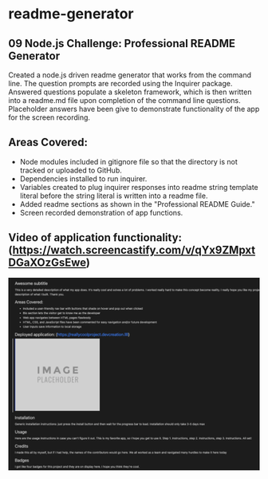 # readme-generator

## 09 Node.js Challenge: Professional README Generator

Created a node.js driven readme generator that works from the command line. The question prompts are recorded using the Inquirer package. Answered questions populate a skeleton framework, which is then written into a readme.md file upon completion of the command line questions. Placeholder answers have been give to demonstrate functionality of the app for the screen recording. 

## Areas Covered:
* Node modules included in gitignore file so that the directory is not tracked or uploaded to GitHub.
* Dependencies installed to run inquirer.
* Variables created to plug inquirer responses into readme string template literal before the string literal is written into a readme file.
* Added readme sections as shown in the "Professional README Guide."
* Screen recorded demonstration of app functions.

## Video of application functionality: (https://watch.screencastify.com/v/qYx9ZMpxtDGaXOzGsEwe)

![screenshot of readme file that has been generated using the command line readme generator](/Develop/readme-generator-screenshot.png)
